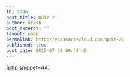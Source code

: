 ```yaml
---
ID: 2246
post_title: Quiz 2
author: krish
post_excerpt: ""
layout: page
permalink: http://ecosmartecloud.com/quiz-2/
published: true
post_date: 2015-07-30 00:49:49
---
```

[php snippet=44]